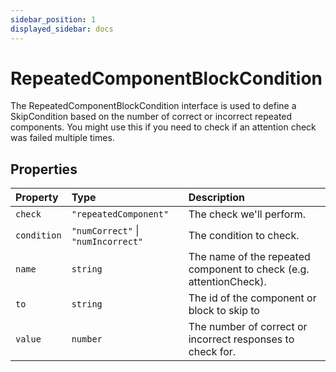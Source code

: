 ```yaml
---
sidebar_position: 1
displayed_sidebar: docs
---
```


# RepeatedComponentBlockCondition

The RepeatedComponentBlockCondition interface is used to define a SkipCondition based on the number of correct or incorrect repeated components. You might use this if you need to check if an attention check was failed multiple times.

## Properties

| Property | Type | Description |
| :------ | :------ | :------ |
| `check` | `"repeatedComponent"` | The check we'll perform. |
| `condition` | `"numCorrect"` \| `"numIncorrect"` | The condition to check. |
| `name` | `string` | The name of the repeated component to check (e.g. attentionCheck). |
| `to` | `string` | The id of the component or block to skip to |
| `value` | `number` | The number of correct or incorrect responses to check for. |
